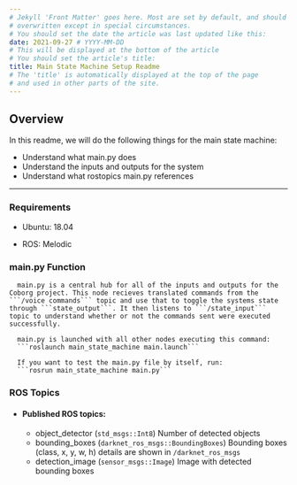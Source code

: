 ```yaml
---
# Jekyll 'Front Matter' goes here. Most are set by default, and should NOT be
# overwritten except in special circumstances. 
# You should set the date the article was last updated like this:
date: 2021-09-27 # YYYY-MM-DD
# This will be displayed at the bottom of the article
# You should set the article's title:
title: Main State Machine Setup Readme
# The 'title' is automatically displayed at the top of the page
# and used in other parts of the site.
---
```


## Overview

In this readme, we will do the following things for the main state machine:

- Understand what main.py does
- Understand the inputs and outputs for the system
- Understand what rostopics main.py references

---
### Requirements

- Ubuntu: 18.04

- ROS: Melodic

### main.py Function
      main.py is a central hub for all of the inputs and outputs for the Coborg project. This node recieves translated commands from the ```/voice commands``` topic and use that to toggle the systems state through ```state_output```. It then listens to ```/state_input``` topic to understand whether or not the commands sent were executed successfully. 
      
      main.py is launched with all other nodes executing this command:
      ```roslaunch main_state_machine main.launch```
      
      If you want to test the main.py file by itself, run:
      ```rosrun main_state_machine main.py```
     

### ROS Topics
* #### Published ROS topics:

   * object_detector (`std_msgs::Int8`) Number of detected objects
   * bounding_boxes (`darknet_ros_msgs::BoundingBoxes`) Bounding boxes (class, x, y, w, h) details are shown in `/darknet_ros_msgs`
   * detection_image (`sensor_msgs::Image`) Image with detected bounding boxes
